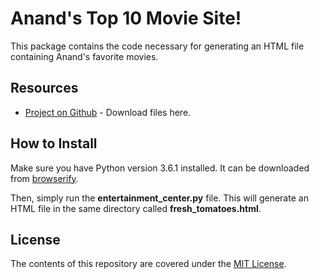 # Anand's Top 10 Movie Site!

This package contains the code necessary for generating an
HTML file containing Anand's favorite movies.

## Resources
* [Project on Github](https://github.com/ttadmin/ud036_StarterCode/) - Download files here.

## How to Install

Make sure you have Python version 3.6.1 installed. It can be downloaded from [browserify](https://www.python.org/downloads/).

Then, simply run the **entertainment_center.py** file. This will generate an
HTML file in the same directory called **fresh_tomatoes.html**.

## License

The contents of this repository are covered under the [MIT License](LICENSE).
